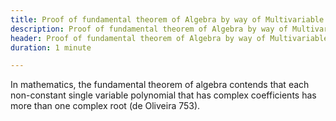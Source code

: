 ```yaml
---
title: Proof of fundamental theorem of Algebra by way of Multivariable Calculus
description: Proof of fundamental theorem of Algebra by way of Multivariable Calculus.
header: Proof of fundamental theorem of Algebra by way of Multivariable Calculus
duration: 1 minute

---
```

In mathematics, the fundamental theorem of algebra contends that each non-constant single variable polynomial that has complex coefficients has more than one complex root (de Oliveira 753).